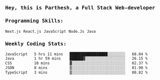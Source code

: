<samp>
    <h3>Hey, this is Parthesh, a Full Stack Web-developer</h3>
    <h3>Programming Skills: </h3>
    <code>Next.js</code> <code>React.js</code> <code>JavaScript</code> <code>Node.Js</code> <code>Java</code>
    <h3>Weekly Coding Stats:</h3>
<!--START_SECTION:waka-->

```txt
JavaScript   5 hrs 11 mins   █████████████████░░░░░░░░   68.04 %
Java         1 hr 59 mins    ██████▓░░░░░░░░░░░░░░░░░░   26.15 %
CSS          10 mins         ▓░░░░░░░░░░░░░░░░░░░░░░░░   02.37 %
JSON         8 mins          ▒░░░░░░░░░░░░░░░░░░░░░░░░   01.90 %
TypeScript   3 mins          ▒░░░░░░░░░░░░░░░░░░░░░░░░   00.82 %
```

<!--END_SECTION:waka-->
</samp>
